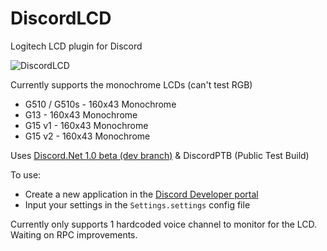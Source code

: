 # DiscordLCD
Logitech LCD plugin for Discord

![DiscordLCD](https://cloud.githubusercontent.com/assets/941476/19297624/6de5605e-900c-11e6-869c-35257de3467b.jpg "DiscordLCD")

Currently supports the monochrome LCDs (can't test RGB)
- G510 / G510s - 160x43 Monochrome
- G13 - 160x43 Monochrome
- G15 v1 - 160x43 Monochrome
- G15 v2 - 160x43 Monochrome

Uses [Discord.Net 1.0 beta (dev branch)](https://github.com/RogueException/Discord.Net) & DiscordPTB (Public Test Build)

To use:
* Create a new application in the [Discord Developer portal](https://discordapp.com/developers/applications/me)
* Input your settings in the `Settings.settings` config file

Currently only supports 1 hardcoded voice channel to monitor for the LCD. Waiting on RPC improvements.
